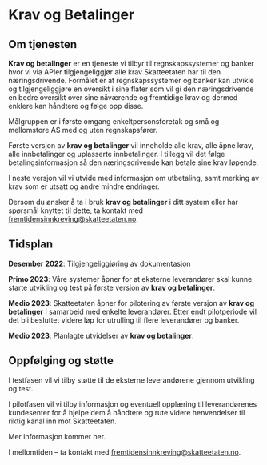 # Krav og Betalinger

## Om tjenesten

**Krav og betalinger** er en tjeneste vi tilbyr til regnskapssystemer og banker hvor vi via APIer tilgjengeliggjør alle krav Skatteetaten har til den næringsdrivende. Formålet er at regnskapssystemer og banker kan utvikle og tilgjengeliggjøre en oversikt i sine flater som vil gi den næringsdrivende en bedre oversikt over sine nåværende og fremtidige krav og dermed enklere kan håndtere og følge opp disse.

Målgruppen er i første omgang enkeltpersonsforetak og små og mellomstore AS med og uten regnskapsfører.

Første versjon av **krav og betalinger** vil inneholde alle krav, alle åpne krav, alle innbetalinger og uplasserte innbetalinger. I tillegg vil det følge betalingsinformasjon så den næringsdrivende kan betale sine krav løpende.

I neste versjon vil vi utvide med informasjon om utbetaling, samt merking av krav som er utsatt og andre mindre endringer.

Dersom du ønsker å ta i bruk **krav og betalinger** i ditt system eller har spørsmål knyttet til dette, ta kontakt med fremtidensinnkreving@skatteetaten.no.

## Tidsplan

**Desember 2022**: Tilgjengeliggjøring av dokumentasjon

**Primo 2023**: Våre systemer åpner for at eksterne leverandører skal kunne starte utvikling og test på første versjon av **krav og betalinger**.

**Medio 2023**: Skatteetaten åpner for pilotering av første versjon av **krav og betalinger** i samarbeid med enkelte leverandører. Etter endt pilotperiode vil det bli besluttet videre løp for utrulling til flere leverandører og banker.

**Medio 2023**: Planlagte utvidelser av **krav og betalinger**.

## Oppfølging og støtte

I testfasen vil vi tilby støtte til de eksterne leverandørene gjennom utvikling og test.

I pilotfasen vil vi tilby informasjon og eventuell opplæring til leverandørenes kundesenter for å hjelpe dem å håndtere og rute videre henvendelser til riktig kanal inn mot Skatteetaten.

Mer informasjon kommer her.

I mellomtiden – ta kontakt med fremtidensinnkreving@skatteetaten.no.
